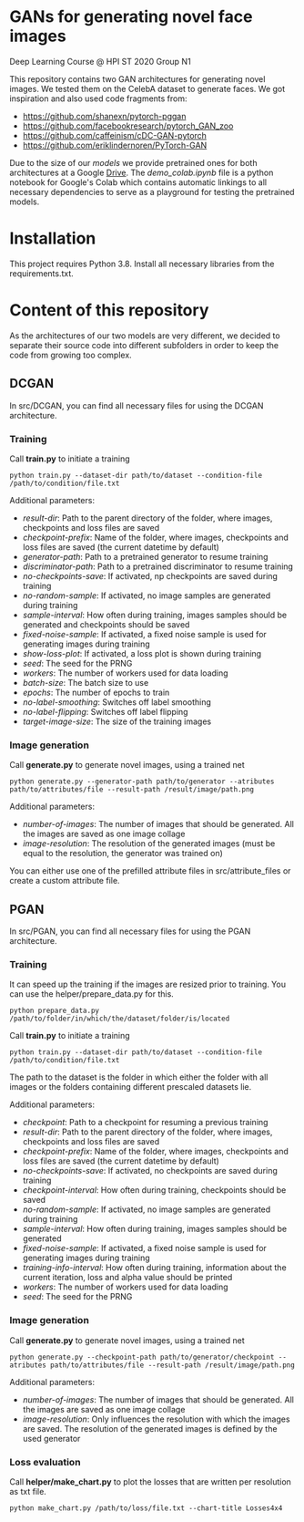 # GANs for generating novel face images
Deep Learning Course @ HPI ST 2020
Group N1

This repository contains two GAN architectures for generating novel images. We tested them on the CelebA dataset to generate faces.
We got inspiration and also used code fragments from:
* https://github.com/shanexn/pytorch-pggan
* https://github.com/facebookresearch/pytorch_GAN_zoo
* https://github.com/caffeinism/cDC-GAN-pytorch
* https://github.com/eriklindernoren/PyTorch-GAN

Due to the size of our _models_ we provide pretrained ones for both architectures at a Google [Drive](https://drive.google.com/drive/folders/1S0dfdo0s9yk9h8Q1sqvOqV3MDdAiGBPo?usp=sharing).
The _demo_colab.ipynb_ file is a python notebook for Google's Colab which contains automatic linkings to all necessary dependencies to serve as a playground for testing the pretrained models.

# Installation
This project requires Python 3.8. Install all necessary libraries from the requirements.txt.

# Content of this repository
As the architectures of our two models are very different, we decided to separate their source code into different subfolders in order to keep the code from growing too complex.
## DCGAN
In src/DCGAN, you can find all necessary files for using the DCGAN architecture.

### Training
Call **train.py** to initiate a training
```
python train.py --dataset-dir path/to/dataset --condition-file /path/to/condition/file.txt
```
Additional parameters:
* *result-dir*: Path to the parent directory of the folder, where images, checkpoints and loss files are saved
* *checkpoint-prefix*: Name of the folder, where images, checkpoints and loss files are saved (the current datetime by default)
* *generator-path*: Path to a pretrained generator to resume training
* *discriminator-path*: Path to a pretrained discriminator to resume training
* *no-checkpoints-save*: If activated, np checkpoints are saved during training
* *no-random-sample*: If activated, no image samples are generated during training
* *sample-interval*: How often during training, images samples should be generated and checkpoints should be saved
* *fixed-noise-sample*: If activated, a fixed noise sample is used for generating images during training
* *show-loss-plot*: If activated, a loss plot is shown during training
* *seed*: The seed for the PRNG
* *workers*: The number of workers used for data loading
* *batch-size*: The batch size to use
* *epochs*: The number of epochs to train
* *no-label-smoothing*: Switches off label smoothing
* *no-label-flipping*: Switches off label flipping
* *target-image-size*: The size of the training images


### Image generation
Call **generate.py** to generate novel images, using a trained net
```
python generate.py --generator-path path/to/generator --atributes path/to/attributes/file --result-path /result/image/path.png
```
Additional parameters:
* *number-of-images*: The number of images that should be generated. All the images are saved as one image collage
* *image-resolution*: The resolution of the generated images (must be equal to the resolution, the generator was trained on)

You can either use one of the prefilled attribute files in src/attribute_files or create a custom attribute file. 

## PGAN

In src/PGAN, you can find all necessary files for using the PGAN architecture.

### Training
It can speed up the training if the images are resized prior to training. You can use the helper/prepare_data.py for this.
```
python prepare_data.py /path/to/folder/in/which/the/dataset/folder/is/located
```

Call **train.py** to initiate a training
```
python train.py --dataset-dir path/to/dataset --condition-file /path/to/condition/file.txt
```
The path to the dataset is the folder in which either the folder with all images or the folders containing different prescaled datasets lie.

Additional parameters:
* *checkpoint*: Path to a checkpoint for resuming a previous training
* *result-dir*: Path to the parent directory of the folder, where images, checkpoints and loss files are saved
* *checkpoint-prefix*: Name of the folder, where images, checkpoints and loss files are saved (the current datetime by default)
* *no-checkpoints-save*: If activated, no checkpoints are saved during training
* *checkpoint-interval*: How often during training, checkpoints should be saved
* *no-random-sample*: If activated, no image samples are generated during training
* *sample-interval*: How often during training, images samples should be generated
* *fixed-noise-sample*: If activated, a fixed noise sample is used for generating images during training
* *training-info-interval*: How often during training, information about the current iteration, loss and alpha value should be printed
* *workers*: The number of workers used for data loading
* *seed*: The seed for the PRNG


### Image generation
Call **generate.py** to generate novel images, using a trained net
```
python generate.py --checkpoint-path path/to/generator/checkpoint --atributes path/to/attributes/file --result-path /result/image/path.png
```
Additional parameters:
* *number-of-images*: The number of images that should be generated. All the images are saved as one image collage
* *image-resolution*: Only influences the resolution with which the images are saved. The resolution of the generated images is defined by the used generator

### Loss evaluation
Call **helper/make_chart.py** to plot the losses that are written per resolution as txt file.
```
python make_chart.py /path/to/loss/file.txt --chart-title Losses4x4
```
